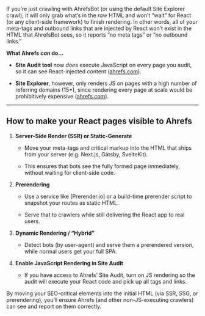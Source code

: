 
If you’re just crawling with AhrefsBot (or using the default Site Explorer crawl), it will only grab what’s in the _raw_ HTML and won’t “wait” for React (or any client-side framework) to finish rendering. In other words, all of your meta-tags and outbound links that are injected by React won’t exist in the HTML that AhrefsBot sees, so it reports “no meta tags” or “no outbound links.”

**What Ahrefs _can_ do…**

- **Site Audit tool** now _does_ execute JavaScript on every page you audit, so it can see React-injected content ([ahrefs.com](https://ahrefs.com/blog/site-audit-crawls-javascript/?utm_source=chatgpt.com "Ahrefs' Site Audit tool can now execute JavaScript while crawling ...")).
    
- **Site Explorer**, however, only renders JS on pages with a high number of referring domains (15+), since rendering every page at scale would be prohibitively expensive ([ahrefs.com](https://ahrefs.com/blog/crawling-javascript/?utm_source=chatgpt.com "Ahrefs crawlers are now rendering web pages and executing ...")).
    

---

## How to make your React pages visible to Ahrefs

1. **Server-Side Render (SSR) or Static-Generate**
    
    - Move your meta-tags and critical markup into the HTML that ships from your server (e.g. Next.js, Gatsby, SvelteKit).
        
    - This ensures that bots see the fully formed page immediately, without waiting for client-side code.
        
2. **Prerendering**
    
    - Use a service like [Prerender.io] or a build-time prerender script to snapshot your routes as static HTML.
        
    - Serve that to crawlers while still delivering the React app to real users.
        
3. **Dynamic Rendering / “Hybrid”**
    
    - Detect bots (by user-agent) and serve them a prerendered version, while normal users get your full SPA.
        
4. **Enable JavaScript Rendering in Site Audit**
    
    - If you have access to Ahrefs’ Site Audit, turn on JS rendering so the audit will execute your React code and pick up all tags and links.
        

By moving your SEO-critical elements into the initial HTML (via SSR, SSG, or prerendering), you’ll ensure Ahrefs (and other non-JS-executing crawlers) can see and report on them correctly.